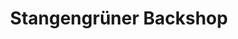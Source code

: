 ---
title: "Stangengrüner Backshop"
url: /schwarzenbach-a-wald/stangengruener-backshop/
shop: Bäckerei
---